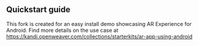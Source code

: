 ## Quickstart guide
This fork is created for an easy install demo showcasing AR Experience for Android. Find more details on the use case at
https://kandi.openweaver.com/collections/starterkits/ar-app-using-android
